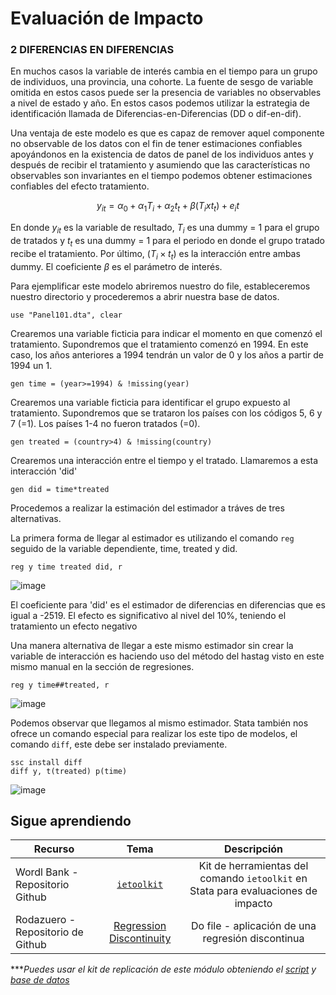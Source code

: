 # Evaluación de Impacto

### 2 DIFERENCIAS EN DIFERENCIAS

En muchos casos la variable de interés cambia en el tiempo para un grupo de individuos, una provincia, una cohorte. La fuente de sesgo de variable omitida en estos casos puede ser la
presencia de variables no observables a nivel de estado y año. En estos casos podemos utilizar la estrategia de identificación llamada de Diferencias-en-Diferencias (DD o dif-en-dif). 

Una ventaja de este modelo es que es capaz de remover aquel componente no observable de los datos con el fin de tener estimaciones confiables apoyándonos en la existencia de datos de panel de los individuos antes y después de recibir el tratamiento y asumiendo que las características no observables son invariantes en el tiempo podemos obtener estimaciones confiables del efecto tratamiento. 

$$y_{it}=\alpha_0+\alpha_1T_i+\alpha_2t_t+\beta(T_ixt_t)+e_it$$

En donde $y_{it}$ es la variable de resultado, $T_i$ es una dummy = 1 para el grupo de tratados
y $t_t$ es una dummy = 1 para el periodo en donde el grupo tratado recibe el tratamiento.
Por último, $(T_i × t_t)$ es la interacción entre ambas dummy. El coeficiente $\beta$ es el parámetro de interés.

Para ejemplificar este modelo abriremos nuestro do file, estableceremos nuestro directorio y procederemos a abrir nuestra base de datos.

```
use "Panel101.dta", clear
```

Crearemos una variable ficticia para indicar el momento en que comenzó el tratamiento. Supondremos que el tratamiento comenzó en 1994. En este caso, los años anteriores a 1994 tendrán un valor de 0 y los años a partir de 1994 un 1.

```
gen time = (year>=1994) & !missing(year)
```

Crearemos una variable ficticia para identificar el grupo expuesto al tratamiento. Supondremos que se trataron los países con los códigos 5, 6 y 7 (=1). Los países 1-4 no fueron tratados (=0).

```
gen treated = (country>4) & !missing(country)
```

Crearemos una interacción entre el tiempo y el tratado. Llamaremos a esta interacción 'did'

```
gen did = time*treated
```

Procedemos a realizar la estimación del estimador a tráves de tres alternativas.

La primera forma de llegar al estimador es utilizando el comando `reg` seguido de la variable dependiente, time, treated y did.

```
reg y time treated did, r
```

![image](https://user-images.githubusercontent.com/128189216/229003236-afbb7788-3920-4388-bd86-9bc4ef31f3ed.png)

El coeficiente para 'did' es el estimador de diferencias en diferencias que es igual a -2519. El efecto es significativo al nivel del 10%, teniendo el tratamiento un efecto negativo

Una manera alternativa de llegar a este mismo estimador sin crear la variable de interacción es haciendo uso del método del hastag visto en este mismo manual en la sección de regresiones. 

```
reg y time##treated, r
```
![image](https://user-images.githubusercontent.com/128189216/229003406-d1e6400c-7faa-45b6-81c2-241a4eb096fc.png)

Podemos observar que llegamos al mismo estimador. Stata también nos ofrece un comando especial para realizar los este tipo de modelos, el comando `diff`, este debe ser instalado previamente.

```
ssc install diff
diff y, t(treated) p(time)
```
![image](https://user-images.githubusercontent.com/128189216/229003551-c3c89805-33da-4272-88a4-30aa0eccb3eb.png)
 


## Sigue aprendiendo
| Recurso  | Tema | Descripción |
| ------------- |:-------------:|:-------------:|
| Wordl Bank - Repositorio Github | [`ietoolkit`](https://github.com/worldbank/ietoolkit "`ietoolkit`") | Kit de herramientas del comando `ietoolkit` en Stata para evaluaciones de impacto |
| Rodazuero - Repositorio de Github | [Regression Discontinuity](https://github.com/rodazuero/samplecode/blob/master/Stata/Practical%20Guide%20for%20Impact%20Evaluation/Regression%20Discontinuity/discontinuity_do-file.do "Regression Discontinuity") | Do file - aplicación de una regresión discontinua |


****Puedes usar el kit de replicación de este módulo obteniendo el [script](https://github.com/Gladys91/Proyecto_STATA/blob/main/_An%C3%A1lisis/Scripts/Conceptos%20b%C3%A1sicos/5_Importar_datos.do "script") y [base de datos](https://github.com/Gladys91/Proyecto_STATA/tree/main/_An%C3%A1lisis/Data "base de datos")* 
